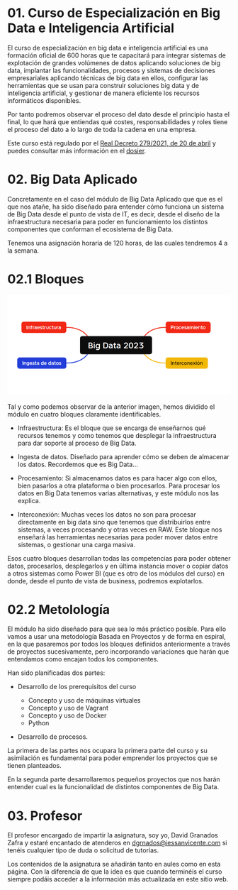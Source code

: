 # 01. Curso de Especialización en Big Data e Inteligencia Artificial

El curso de especialización en big data e inteligencia artificial es una formación oficial de 600 horas que te capacitará para integrar sistemas de explotación de grandes volúmenes de datos aplicando soluciones de big data, implantar las funcionalidades, procesos y sistemas de decisiones empresariales aplicando técnicas de big data en ellos, configurar las herramientas que se usan para construir soluciones big data y de inteligencia artificial, y gestionar de manera eficiente los recursos informáticos disponibles.

Por tanto podremos observar el proceso del dato desde el principio hasta el final, lo que hará que entiendas qué costes, responsabilidades y roles tiene el proceso del dato a lo largo de toda la cadena en una empresa.

Este curso está regulado por el [Real Decreto 279/2021, de 20 de abril](https://www.boe.es/diario_boe/txt.php?id=BOE-A-2021-7686) y puedes consultar más información en el [dosier](https://ceice.gva.es/es/web/formacion-profesional/publicador-de-dossier-de-cursos/-/asset_publisher/R4uiU2vzyVnY/content/curs-d-especialitzaci%C3%B3-desenvolupament-de-videojocs-i-realitat-virtual-duplica-1).


# 02. Big Data Aplicado

Concretamente en el caso del módulo de Big Data Aplicado que que es el que nos atañe, ha sido diseñado para entender cómo funciona un sistema de Big Data desde el punto de vista de IT, es decir, desde el diseño de la infraestructura necesaria para poder en funcionamiento los distintos componentes que conforman el ecosistema de Big Data.

Tenemos una asignación horaria de 120 horas, de las cuales tendremos 4 a la semana. 





# 02.1 Bloques

![Bloques del módulo](/images/01/bloques.png)

Tal y como podemos observar de la anterior imagen, hemos dividido el módulo en cuatro bloques claramente identificables. 

* Infraestructura: Es el bloque que se encarga de enseñarnos qué recursos tenemos y como tenemos que desplegar la infraestructura para dar soporte al proceso de Big Data.
  
* Ingesta de datos. Diseñado para aprender cómo se deben de almacenar los datos. Recordemos que es Big Data...
  
* Procesamiento: Si almacenamos datos es para hacer algo con ellos, bien pasarlos a otra plataforma o bien procesarlos. Para procesar los datos en Big Data tenemos varias alternativas, y este módulo nos las explica. 

* Interconexión: Muchas veces los datos no son para procesar directamente en big data sino que tenemos que distribuirlos entre sistemas, a veces procesando y otras veces en RAW. Este bloque nos enseñará las herramientas necesarias para poder mover datos entre sistemas, o gestionar una carga masiva.

Esos cuatro bloques desarrollan todas las competencias para poder obtener datos, procesarlos, desplegarlos y en última instancia mover o copiar datos a otros sistemas como Power BI (que es otro de los módulos del curso) en donde, desde el punto de vista de business, podremos explotarlos.


# 02.2 Metolología 
El módulo ha sido diseñado para que sea lo más práctico posible. Para ello vamos a usar una metodología Basada en Proyectos y de forma en espiral, en la que pasaremos por todos los bloques definidos anteriormente a través de proyectos sucesivamente, pero incorporando variaciones que harán que entendamos como encajan todos los componentes.

Han sido planificadas dos partes:

* Desarrollo de los prerequisitos del curso 
  * Concepto y uso de máquinas virtuales
  * Concepto y uso de Vagrant
  * Concepto y uso de Docker
  * Python

* Desarrollo de procesos. 


La primera de las partes nos ocupara la primera parte del curso y su asimilación es fundamental para poder emprender los proyectos que se tienen planteados. 

En la segunda parte desarrollaremos pequeños proyectos que nos harán entender cual es la funcionalidad de distintos componentes de Big Data.


# 03. Profesor
El profesor encargado de impartir la asignatura, soy yo, David Granados Zafra y estaré encantado de atenderos en dgrnados@iessanvicente.com si tenéis cualquier tipo de duda o solicitud de tutorías.

Los contenidos de la asignatura se añadirán tanto en aules como en esta página. Con la diferencia de que la idea es que cuando terminéis el curso siempre podáis acceder a la información más actualizada en este sitio web.




